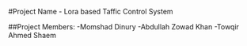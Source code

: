 ﻿#Project Name - Lora based Taffic Control System

##Project Members:
-Momshad Dinury
-Abdullah Zowad Khan
-Towqir Ahmed Shaem
    
